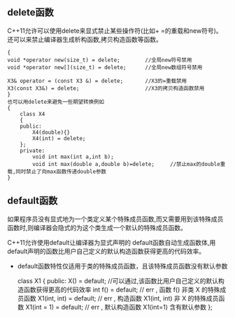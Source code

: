 ## delete函数
C++11允许可以使用delete来显式禁止某些操作符(比如+ =的重载和new符号)。  
还可以来禁止编译器生成析构函数,拷贝构造函数等函数。
		
	{
	void *operator new(size_t) = delete;		//全局new符号禁用
	void *operator new[](size_t) = delete;		//全局new数组符号禁用
	
	X3& operator = (const X3 &) = delete;		//X3的=重载禁用
	X3(const X3&) = delete;						//X3的拷贝构造函数禁用
	}
	也可以用delete来避免一些期望转换例如
	{
		class X4
		{
		public:
			X4(double){}
			X4(int) = delete;
		};
		private:
			void int max(int a,int b);
			void int max(double a,double b)=delete;		//禁止max的double重载,同时禁止了向max函数传递double参数
	}
	
## default函数
如果程序员没有显式地为一个类定义某个特殊成员函数,而又需要用到该特殊成员函数时,则编译器会隐式的为这个类生成一个默认的特殊成员函数。

C++11允许使用default让编译器为显式声明的 default函数自动生成函数体,用default声明的函数比用户自己定义的默认构造函数获得更高的代码效率。

* default函数特性仅适用于类的特殊成员函数，且该特殊成员函数没有默认参数
	
    
    class X1
    {
    public:
    	X() = default; //可以通过,该函数比用户自己定义的默认构造函数获得更高的代码效率
    	int f() = default;      // err , 函数 f() 非类 X 的特殊成员函数
    	X1(int, int) = default;  // err , 构造函数 X1(int, int) 非 X 的特殊成员函数
    	X1(int = 1) = default;   // err , 默认构造函数 X1(int=1) 含有默认参数
    };